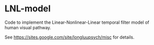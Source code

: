 # LNL-model
Code to implement the Linear-Nonlinear-Linear temporal filter model of human visual pathway.

See https://sites.google.com/site/longluupsych/misc for details.
